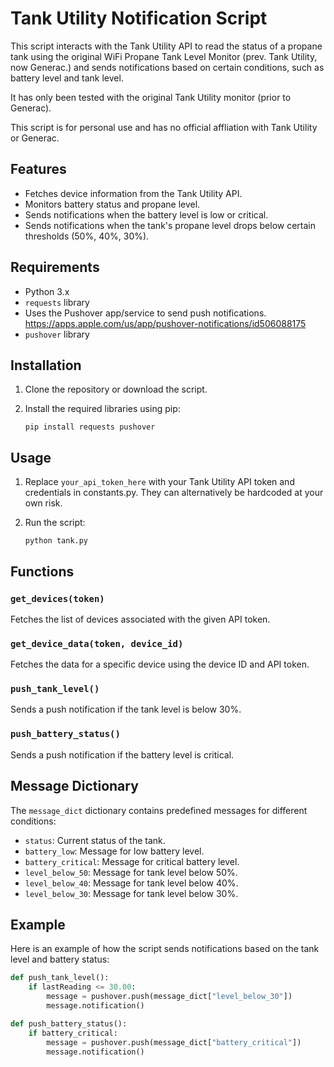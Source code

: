 # Tank Utility Notification Script

This script interacts with the Tank Utility API to read the status of a propane tank using the original WiFi Propane Tank Level Monitor (prev. Tank Utility, now Generac.) and sends notifications based on certain conditions, such as battery level and tank level. 

It has only been tested with the original Tank Utility monitor (prior to Generac).

This script is for personal use and has no official affliation with Tank Utility or Generac.

## Features

- Fetches device information from the Tank Utility API.
- Monitors battery status and propane level.
- Sends notifications when the battery level is low or critical.
- Sends notifications when the tank's propane level drops below certain thresholds (50%, 40%, 30%).

## Requirements

- Python 3.x
- `requests` library
- Uses the Pushover app/service to send push notifications.  https://apps.apple.com/us/app/pushover-notifications/id506088175
- `pushover` library


## Installation

1. Clone the repository or download the script.
2. Install the required libraries using pip:

    ```
    pip install requests pushover
    ```

## Usage

1. Replace `your_api_token_here` with your Tank Utility API token and credentials in constants.py.  They can alternatively be hardcoded at your own risk.
2. Run the script:

    ```
    python tank.py
    ```

## Functions

### `get_devices(token)`

Fetches the list of devices associated with the given API token.

### `get_device_data(token, device_id)`

Fetches the data for a specific device using the device ID and API token.

### `push_tank_level()`

Sends a push notification if the tank level is below 30%.

### `push_battery_status()`

Sends a push notification if the battery level is critical.

## Message Dictionary

The `message_dict` dictionary contains predefined messages for different conditions:

- `status`: Current status of the tank.
- `battery_low`: Message for low battery level.
- `battery_critical`: Message for critical battery level.
- `level_below_50`: Message for tank level below 50%.
- `level_below_40`: Message for tank level below 40%.
- `level_below_30`: Message for tank level below 30%.

## Example

Here is an example of how the script sends notifications based on the tank level and battery status:

```python
def push_tank_level():
    if lastReading <= 30.00:
        message = pushover.push(message_dict["level_below_30"])
        message.notification()

def push_battery_status():
    if battery_critical:
        message = pushover.push(message_dict["battery_critical"])
        message.notification()